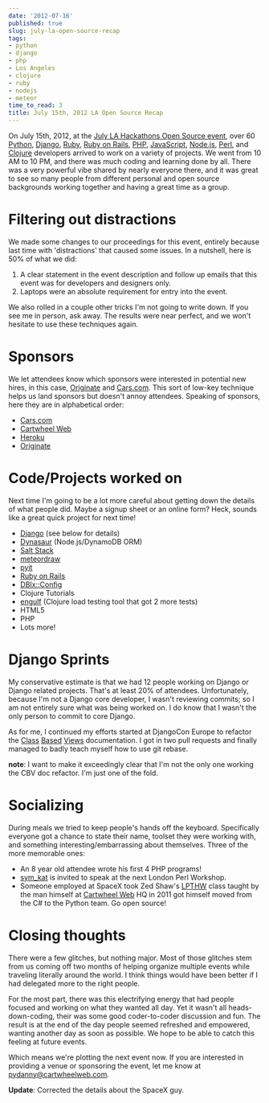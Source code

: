 ```yaml
---
date: '2012-07-16'
published: true
slug: july-la-open-source-recap
tags:
- python
- django
- php
- Los Angeles
- clojure
- ruby
- nodejs
- meteor
time_to_read: 3
title: July 15th, 2012 LA Open Source Recap
---
```


On July 15th, 2012, at the [July LA Hackathons Open Source
event](http://www.meetup.com/LA-Hackathons/events/64542582/), over 60
[Python](http://python.org), [Django](http://djangoproject.com),
[Ruby](http://www.ruby-lang.org/), [Ruby on
Rails](http://rubyonrails.org/), [PHP](http://www.php.net/),
[JavaScript](http://en.wikipedia.org/wiki/JavaScript),
[Node.js](http://nodejs.org/), [Perl](http://www.perl.org/), and
[Clojure](http://clojure.org) developers arrived to work on a variety of
projects. We went from 10 AM to 10 PM, and there was much coding and
learning done by all. There was a very powerful vibe shared by nearly
everyone there, and it was great to see so many people from different
personal and open source backgrounds working together and having a great
time as a group.

Filtering out distractions
==========================

We made some changes to our proceedings for this event, entirely because
last time with 'distractions' that caused some issues. In a nutshell,
here is 50% of what we did:

1.  A clear statement in the event description and follow up emails that
    this event was for developers and designers only.
2.  Laptops were an absolute requirement for entry into the event.

We also rolled in a couple other tricks I'm not going to write down. If
you see me in person, ask away. The results were near perfect, and we
won't hesitate to use these techniques again.

Sponsors
========

We let attendees know which sponsors were interested in potential new
hires, in this case, [Originate](http://originatelabs.com) and
[Cars.com](http://cars.com). This sort of low-key technique helps us
land sponsors but doesn't annoy attendees. Speaking of sponsors, here
they are in alphabetical order:

-   [Cars.com](http://cars.com)
-   [Cartwheel Web](http://cartwheelweb.com)
-   [Heroku](http://heroku.com)
-   [Originate](http://originatelabs.com)

Code/Projects worked on
=======================

Next time I'm going to be a lot more careful about getting down the
details of what people did. Maybe a signup sheet or an online form?
Heck, sounds like a great quick project for next time!

-   [Django](http://djangoproject.com) (see below for details)
-   [Dynasaur](http://tglines.github.com/dynasaur/) (Node.js/DynamoDB
    ORM)
-   [Salt Stack](https://github.com/saltstack/salt)
-   [meteordraw](https://github.com/philfree/meteordraw)
-   [pyit](https://github.com/harph/pyit)
-   [Ruby on Rails](http://rubyonrails.org/)
-   [DBIx::Config](https://github.com/symkat/DBIx-Config)
-   Clojure Tutorials
-   [engulf](https://github.com/andrewvc/engulf) (Clojure load testing
    tool that got 2 more tests)
-   HTML5
-   PHP
-   Lots more!

Django Sprints
==============

My conservative estimate is that we had 12 people working on Django or
Django related projects. That's at least 20% of attendees.
Unfortunately, because I'm not a Django core developer, I wasn't
reviewing commits; so I am not entirely sure what was being worked on. I
do know that I wasn't the only person to commit to core Django.

As for me, I continued my efforts started at DjangoCon Europe to
refactor the
[Class](https://docs.djangoproject.com/en/dev/topics/class-based-views/)
[Based](https://docs.djangoproject.com/en/dev/ref/class-based-views/)
[Views](https://docs.djangoproject.com/en/dev/ref/class-based-views/mixins/)
documentation. I got in two pull requests and finally managed to badly
teach myself how to use git rebase.

**note**: I want to make it exceedingly clear that I'm not the only one
working the CBV doc refactor. I'm just one of the fold.

Socializing
===========

During meals we tried to keep people's hands off the keyboard.
Specifically everyone got a chance to state their name, toolset they
were working with, and something interesting/embarrassing about
themselves. Three of the more memorable ones:

-   An 8 year old attendee wrote his first 4 PHP programs!
-   [sym_kat](http://twitter.com/sym_kat) is invited to speak at the
    next London Perl Workshop.
-   Someone employed at SpaceX took Zed Shaw's
    [LPTHW](http://learnpythonthehardway.org/) class taught by the man
    himself at [Cartwheel Web](http://cartwheelweb.com) HQ in 2011 got
    himself moved from the C# to the Python team. Go open source!

Closing thoughts
================

There were a few glitches, but nothing major. Most of those glitches
stem from us coming off two months of helping organize multiple events
while traveling literally around the world. I think things would have
been better if I had delegated more to the right people.

For the most part, there was this electrifying energy that had people
focused and working on what they wanted all day. Yet it wasn't all
heads-down-coding, their was some good coder-to-coder discussion and
fun. The result is at the end of the day people seemed refreshed and
empowered, wanting another day as soon as possible. We hope to be able
to catch this feeling at future events.

Which means we're plotting the next event now. If you are interested in
providing a venue or sponsoring the event, let me know at
<pydanny@cartwheelweb.com>.

**Update**: Corrected the details about the SpaceX guy.
